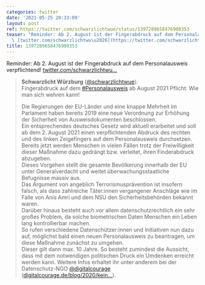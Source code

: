 ```yaml
---
categories: twitter
date: '2021-05-25 20:33:09'
layout: post
ref: https://twitter.com/schwarzlichtwue/status/1397289658476900353
teaser: "Reminder: Ab 2. August ist der Fingerabdruck auf dem Personalausweis verpflichtend!\
  \ [twitter.com/schwarzlichtwu\u2026](https://twitter.com/schwarzlichtwue/status/1312377049684865025)"
title: 1397289658476900353
---
```

Reminder: Ab 2. August ist der Fingerabdruck auf dem Personalausweis verpflichtend! [twitter.com/schwarzlichtwu…](https://twitter.com/schwarzlichtwue/status/1312377049684865025)
> <b>Schwarzlicht Würzburg</b> ([@schwarzlichtwue](https://twitter.com/schwarzlichtwue)):  
>Fingerabdruck auf dem [#Personalausweis](/t/personalausweis) ab August 2021 Pflicht: Wie man sich wehren kann!  
>  
>  
>  
>Die Regierungen der EU-Länder und eine knappe Mehrheit im Parlament haben bereits 2019 eine neue Verordnung zur Erhöhung der Sicherheit von Ausweisdokumenten beschlossen.  
>Ein entsprechendes deutsches Gesetz wird aktuell erarbeitet und soll ab dem 2. August 2021 einen verpflichtenden Abdruck des rechten und des linken Zeigefingers auf dem Personalausweis durchsetzen.  
>Bereits jetzt werden Menschen in vielen Fällen trotz der Freiwilligkeit dieser Maßnahme dazu gedrängt bzw. verleitet, ihren Finderabdruck abzugeben.  
>Dieses Vorgehen stellt die gesamte Bevölkerung innerhalb der EU unter Generalverdacht und weitet überwachungsstaatliche Befugnisse massiv aus.  
>Das Argument von angeblich Terrorismusprävention ist insofern falsch, als dass zahlreiche Täter:innen vergangener Anschläge wie im Falle von Anis Amri und dem NSU den Sicherheitsbehörden bekannt waren.  
>Darüber hinaus besteht auch vor allem datenschutzrechtlich ein sehr großes Problem, da solche biometrischen Daten Menschen ein Leben lang kontrollierbar machen.  
>So rufen verschiedene Datenschützer:innen und Initiativen nun dazu auf, möglichst bald einen neuen Personalausweis zu beantragen, um diese Maßnahme zunächst zu umgehen.  
>Dieser gilt dann max. 10 Jahre. So besteht zumindest die Aussicht, dass mit dem notwendigen politischen Druck ein Umdenken erreicht werden kann. Weitere Infos erhaltet ihr unter anderem bei der Datenschutz-NGO [@digitalcourage](https://twitter.com/digitalcourage) ([digitalcourage.de/blog/2020/kein…](https://digitalcourage.de/blog/2020/keine-fingerabdruecke-personalausweis-persoohnefinger)).  

